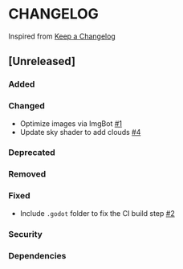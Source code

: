 # CHANGELOG
Inspired from [Keep a Changelog](https://keepachangelog.com/en/1.0.0/)

## [Unreleased]
### Added
### Changed
- Optimize images via ImgBot [#1](https://github.com/MechanicalFlower/HazyRoad/pull/1)
- Update sky shader to add clouds [#4](https://github.com/MechanicalFlower/HazyRoad/pull/4)
### Deprecated
### Removed
### Fixed
- Include `.godot` folder to fix the CI build step [#2](https://github.com/MechanicalFlower/HazyRoad/pull/2)
### Security
### Dependencies
